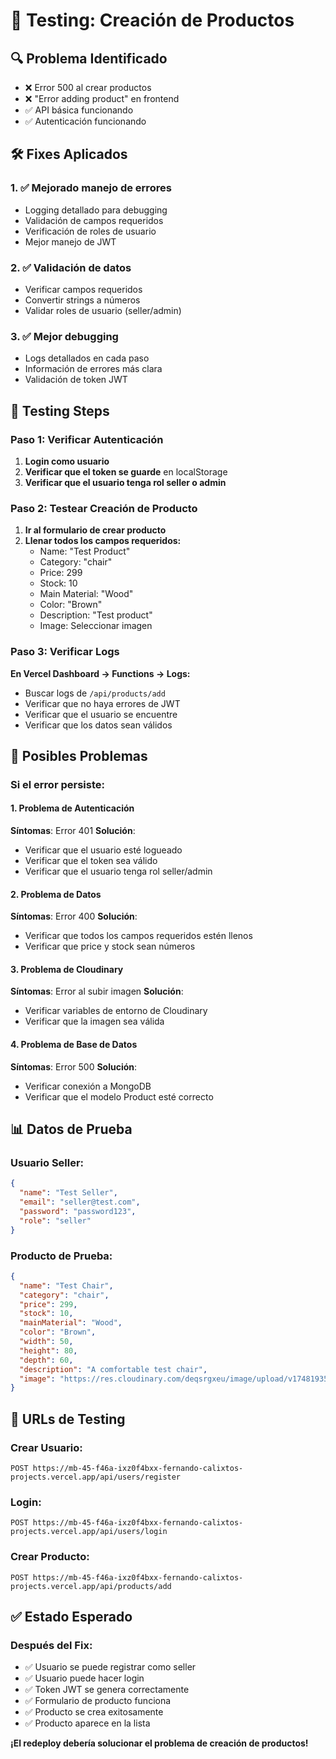 # 🧪 Testing: Creación de Productos

## 🔍 Problema Identificado
- ❌ Error 500 al crear productos
- ❌ "Error adding product" en frontend
- ✅ API básica funcionando
- ✅ Autenticación funcionando

## 🛠️ Fixes Aplicados

### 1. ✅ Mejorado manejo de errores
- Logging detallado para debugging
- Validación de campos requeridos
- Verificación de roles de usuario
- Mejor manejo de JWT

### 2. ✅ Validación de datos
- Verificar campos requeridos
- Convertir strings a números
- Validar roles de usuario (seller/admin)

### 3. ✅ Mejor debugging
- Logs detallados en cada paso
- Información de errores más clara
- Validación de token JWT

## 🧪 Testing Steps

### Paso 1: Verificar Autenticación
1. **Login como usuario**
2. **Verificar que el token se guarde** en localStorage
3. **Verificar que el usuario tenga rol seller o admin**

### Paso 2: Testear Creación de Producto
1. **Ir al formulario de crear producto**
2. **Llenar todos los campos requeridos:**
   - Name: "Test Product"
   - Category: "chair"
   - Price: 299
   - Stock: 10
   - Main Material: "Wood"
   - Color: "Brown"
   - Description: "Test product"
   - Image: Seleccionar imagen

### Paso 3: Verificar Logs
**En Vercel Dashboard → Functions → Logs:**
- Buscar logs de `/api/products/add`
- Verificar que no haya errores de JWT
- Verificar que el usuario se encuentre
- Verificar que los datos sean válidos

## 🐛 Posibles Problemas

### Si el error persiste:

#### 1. Problema de Autenticación
**Síntomas**: Error 401
**Solución**: 
- Verificar que el usuario esté logueado
- Verificar que el token sea válido
- Verificar que el usuario tenga rol seller/admin

#### 2. Problema de Datos
**Síntomas**: Error 400
**Solución**:
- Verificar que todos los campos requeridos estén llenos
- Verificar que price y stock sean números

#### 3. Problema de Cloudinary
**Síntomas**: Error al subir imagen
**Solución**:
- Verificar variables de entorno de Cloudinary
- Verificar que la imagen sea válida

#### 4. Problema de Base de Datos
**Síntomas**: Error 500
**Solución**:
- Verificar conexión a MongoDB
- Verificar que el modelo Product esté correcto

## 📊 Datos de Prueba

### Usuario Seller:
```json
{
  "name": "Test Seller",
  "email": "seller@test.com",
  "password": "password123",
  "role": "seller"
}
```

### Producto de Prueba:
```json
{
  "name": "Test Chair",
  "category": "chair",
  "price": 299,
  "stock": 10,
  "mainMaterial": "Wood",
  "color": "Brown",
  "width": 50,
  "height": 80,
  "depth": 60,
  "description": "A comfortable test chair",
  "image": "https://res.cloudinary.com/deqsrgxeu/image/upload/v1748193530/yrfxl2ggukafyfihbwvi.png"
}
```

## 🎯 URLs de Testing

### Crear Usuario:
```
POST https://mb-45-f46a-ixz0f4bxx-fernando-calixtos-projects.vercel.app/api/users/register
```

### Login:
```
POST https://mb-45-f46a-ixz0f4bxx-fernando-calixtos-projects.vercel.app/api/users/login
```

### Crear Producto:
```
POST https://mb-45-f46a-ixz0f4bxx-fernando-calixtos-projects.vercel.app/api/products/add
```

## ✅ Estado Esperado

### Después del Fix:
- ✅ Usuario se puede registrar como seller
- ✅ Usuario puede hacer login
- ✅ Token JWT se genera correctamente
- ✅ Formulario de producto funciona
- ✅ Producto se crea exitosamente
- ✅ Producto aparece en la lista

**¡El redeploy debería solucionar el problema de creación de productos!** 